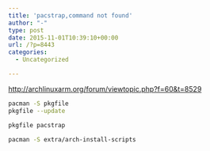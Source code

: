 ```yaml
---
title: 'pacstrap,command not found'
author: "-"
type: post
date: 2015-11-01T10:39:10+00:00
url: /?p=8443
categories:
  - Uncategorized

---
```

http://archlinuxarm.org/forum/viewtopic.php?f=60&t=8529

```bash
pacman -S pkgfile
pkgfile --update

pkgfile pacstrap

pacman -S extra/arch-install-scripts
```